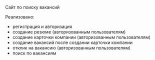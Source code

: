 Сайт по поиску вакансий

Реализовано:
- регистрация и авторизация
- создание резюме (авторизованным пользователям)
- создание карточки компании (авторизованным пользователям)
- создание вакансий после создании карточки компании
- отклик на вакансию (авторизованным пользователям)
- поиск по вакансиям
